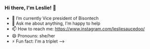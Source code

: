 ### Hi there, I'm Leslie! 👋

- 🔭 I’m currently Vice president of Bisontech 
- 💬 Ask me about anything, I'm happy to help 
- 📫 How to reach me: https://www.instagram.com/lesliesaucedoo/
- 😄 Pronouns: she/her
- ⚡ Fun fact: I'm a triplet
-->
